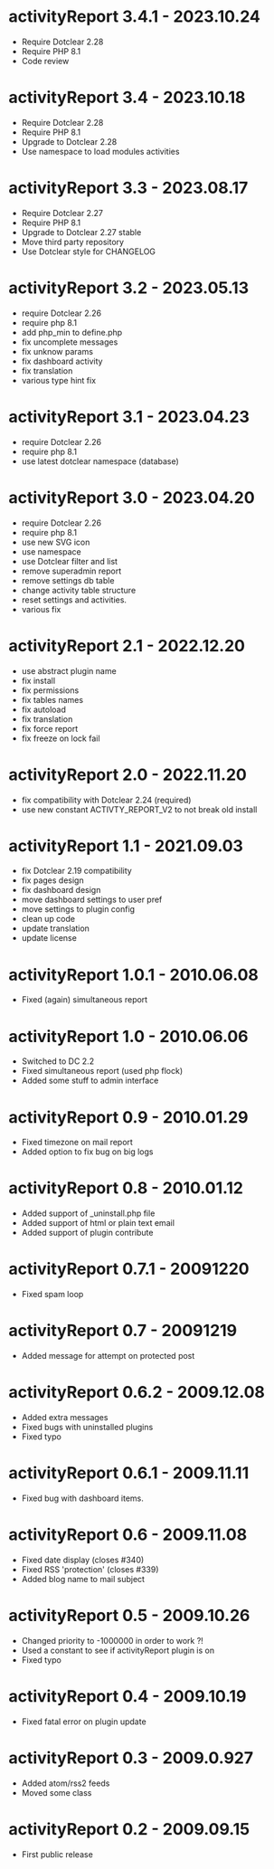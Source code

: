 activityReport 3.4.1 - 2023.10.24
===========================================================
* Require Dotclear 2.28
* Require PHP 8.1
* Code review

activityReport 3.4 - 2023.10.18
===========================================================
* Require Dotclear 2.28
* Require PHP 8.1
* Upgrade to Dotclear 2.28
* Use namespace to load modules activities

activityReport 3.3 - 2023.08.17
===========================================================
* Require Dotclear 2.27
* Require PHP 8.1
* Upgrade to Dotclear 2.27 stable
* Move third party repository
* Use Dotclear style for CHANGELOG

activityReport 3.2 - 2023.05.13
===========================================================
* require Dotclear 2.26
* require php 8.1
* add php_min to define.php
* fix uncomplete messages
* fix unknow params
* fix dashboard activity
* fix translation
* various type hint fix

activityReport 3.1 - 2023.04.23
===========================================================
* require Dotclear 2.26
* require php 8.1
* use latest dotclear namespace (database)

activityReport 3.0 - 2023.04.20
===========================================================
* require Dotclear 2.26
* require php 8.1
* use new SVG icon
* use namespace
* use Dotclear filter and list
* remove superadmin report
* remove settings db table
* change activity table structure
* reset settings and activities.
* various fix

activityReport 2.1 - 2022.12.20
===========================================================
* use abstract plugin name
* fix install
* fix permissions
* fix tables names
* fix autoload
* fix translation
* fix force report
* fix freeze on lock fail

activityReport 2.0 - 2022.11.20
===========================================================
* fix compatibility with Dotclear 2.24 (required)
* use new constant ACTIVTY_REPORT_V2 to not break old install

activityReport 1.1 - 2021.09.03
===========================================================
* fix Dotclear 2.19 compatibility
* fix pages design
* fix dashboard design
* move dashboard settings to user pref
* move settings to plugin config
* clean up code
* update translation
* update license

activityReport 1.0.1 - 2010.06.08
===========================================================
* Fixed (again) simultaneous report

activityReport 1.0 - 2010.06.06
===========================================================
* Switched to DC 2.2
* Fixed simultaneous report (used php flock)
* Added some stuff to admin interface

activityReport 0.9 - 2010.01.29
===========================================================
* Fixed timezone on mail report
* Added option to fix bug on big logs

activityReport 0.8 - 2010.01.12
===========================================================
* Added support of _uninstall.php file
* Added support of html or plain text email
* Added support of plugin contribute

activityReport 0.7.1 - 20091220
===========================================================
* Fixed spam loop

activityReport 0.7 - 20091219
===========================================================
* Added message for attempt on protected post

activityReport 0.6.2 - 2009.12.08
===========================================================
* Added extra messages
* Fixed bugs with uninstalled plugins
* Fixed typo

activityReport 0.6.1 - 2009.11.11
===========================================================
* Fixed bug with dashboard items.

activityReport 0.6 - 2009.11.08
===========================================================
* Fixed date display (closes #340)
* Fixed RSS 'protection' (closes #339)
* Added blog name to mail subject

activityReport 0.5 - 2009.10.26
===========================================================
* Changed priority to -1000000 in order to work ?!
* Used a constant to see if activityReport plugin is on
* Fixed typo

activityReport 0.4 - 2009.10.19
===========================================================
* Fixed fatal error on plugin update

activityReport 0.3 - 2009.0.927
===========================================================
* Added atom/rss2 feeds
* Moved some class

activityReport 0.2 - 2009.09.15
===========================================================
* First public release
